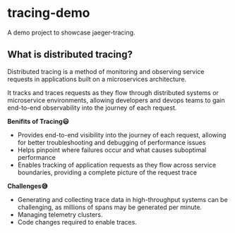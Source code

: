 # tracing-demo 

A demo project to showcase jaeger-tracing.

## What is distributed tracing?

Distributed tracing is a method of monitoring and observing service requests in applications built on a microservices architecture.

It tracks and traces requests as they flow through distributed systems or microservice environments, allowing developers and devops teams to gain end-to-end observability into the journey of each request.



**Benifits of Tracing:smiley:** 

* Provides end-to-end visibility into the journey of each request, allowing for better troubleshooting and debugging of performance issues
* Helps pinpoint where failures occur and what causes suboptimal performance
* Enables tracking of application requests as they flow across service boundaries, providing a complete picture of the request trace

**Challenges:sweat_smile:**

* Generating and collecting trace data in high-throughput systems can be challenging, as millions of spans may be generated per minute.
* Managing telemetry clusters.
* Code changes required to enable traces.
